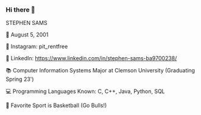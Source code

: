 ### Hi there 👋

STEPHEN SAMS

🎉 August 5, 2001

🤳 Instagram: pit_rentfree

👔 LinkedIn: https://www.linkedin.com/in/stephen-sams-ba9700238/

📚 Computer Information Systems Major at Clemson University (Graduating Spring 23')

💻 Programming Languages Known: C, C++, Java, Python, SQL

🏀 Favorite Sport is Basketball (Go Bulls!)
